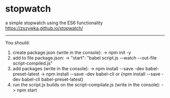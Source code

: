 # stopwatch
a simple stopwatch using the ES6 functionality
https://zszywka.github.io/stopwatch/

-----------------------------------------------------------------------------------------------------------------------------
You should:
1. create package.json (write in the console):
-> npm init -y
2. add to file package.json:
-> "start": "babel script.js --watch --out-file script-compiled.js"
3. add packages (write in the console):
-> npm install --save -dev babel-preset-latest
-> npm install --save -dev babel-cli
or (npm install --save -dev babel-cli babel-preset-latest)
4. run the script.js builds on the script-compilate.js (write in the console):
-> npm start
